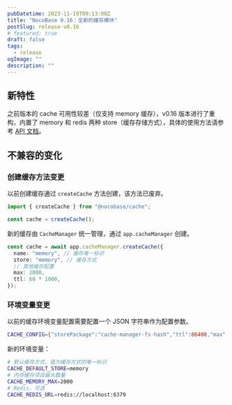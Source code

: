 ```yaml
---
pubDatetime: 2023-11-19T09:13:00Z
title: "NocoBase 0.16：全新的缓存模块"
postSlug: release-v0.16
# featured: true
draft: false
tags:
  - release
ogImage: ""
description: ""
---
```


## 新特性

之前版本的 cache 可用性较差（仅支持 memory 缓存），v0.16 版本进行了重构，内置了 memory 和 redis 两种 store（缓存存储方式），具体的使用方法请参考 [API 文档](https://docs-cn.nocobase.com/api/cache/cache-manager)。

## 不兼容的变化

### 创建缓存方法变更

以前创建缓存通过 `createCache` 方法创建，该方法已废弃。

```ts
import { createCache } from "@nocobase/cache";

const cache = createCache();
```

新的缓存由 `CacheManager` 统一管理，通过 `app.cacheManager` 创建。

```ts
const cache = await app.cacheManager.createCache({
  name: "memory", // 缓存唯一标识
  store: "memory", // 缓存方式
  // 其他缓存配置
  max: 2000,
  ttl: 60 * 1000,
});
```

### 环境变量变更

以前的缓存环境变量配置需要配置一个 JSON 字符串作为配置参数。

```bash
CACHE_CONFIG={"storePackage":"cache-manager-fs-hash","ttl":86400,"max":1000}
```

新的环境变量：

```bash
# 默认缓存方式，值为缓存方式的唯一标识
CACHE_DEFAULT_STORE=memory
# 内存缓存项目最大数量
CACHE_MEMORY_MAX=2000
# Redis，可选
CACHE_REDIS_URL=redis://localhost:6379
```
